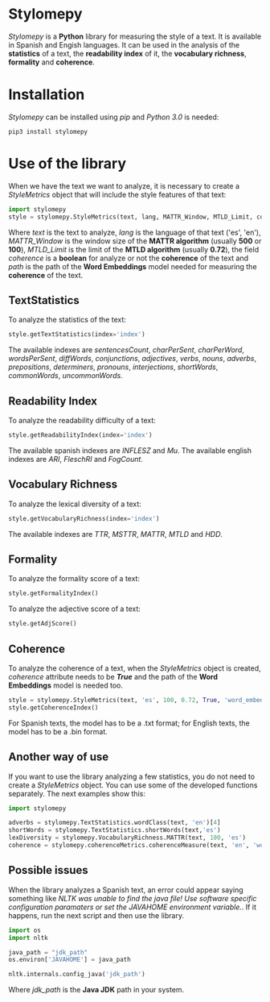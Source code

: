 # Stylomepy

*Stylomepy* is a **Python** library for measuring the style of a text. It is available in Spanish and Engish languages.
It can be used in the analysis of the **statistics** of a text, the **readability index** of it, the **vocabulary richness**, **formality** and **coherence**.


# Installation

*Stylomepy* can be installed using *pip* and *Python 3.0* is needed:
```
pip3 install stylomepy
```

# Use of the library

When we have the text we want to analyze, it is necessary to create a *StyleMetrics* object that will include the style features of that text:
```python
import stylomepy
style = stylomepy.StyleMetrics(text, lang, MATTR_Window, MTLD_Limit, coherence, path)
```
Where *text* is the text to analyze, *lang* is the language of that text ('es', 'en'), *MATTR_Window* is the window size of the **MATTR algorithm** (usually **500** or **100**), *MTLD_Limit* is the limit of the **MTLD algorithm** (usually **0.72**), the field *coherence* is a **boolean** for analyze or not the **coherence** of the text and *path* is the path of the **Word Embeddings** model needed for measuring the **coherence** of the text.


## TextStatistics

To analyze the statistics of the text:
```python
style.getTextStatistics(index='index')
```
The available indexes are *sentencesCount*, *charPerSent*, *charPerWord*, *wordsPerSent*, *diffWords*, *conjunctions*, *adjectives*, *verbs*,  *nouns*, *adverbs*, *prepositions*, *determiners*, *pronouns*, *interjections*, *shortWords*, *commonWords*, *uncommonWords*.

## Readability Index

To analyze the readability difficulty of a text:
```python
style.getReadabilityIndex(index='index')
```
The available spanish indexes are *INFLESZ* and *Mu*. The available english indexes are *ARI*, *FleschRI* and *FogCount*.

## Vocabulary Richness

To analyze the lexical diversity of a text:
```python
style.getVocabularyRichness(index='index')
```
The available indexes are *TTR*, *MSTTR*, *MATTR*, *MTLD* and *HDD*.

## Formality

To analyze the formality score of a text:
```python
style.getFormalityIndex()
```
To analyze the adjective score of a text:
```python
style.getAdjScore()
```

## Coherence
To analyze the coherence of a text, when the *StyleMetrics* object is created, *coherence* attribute needs to be ***True*** and the path of the **Word Embeddings** model is needed too.
```python
style = stylomepy.StyleMetrics(text, 'es', 100, 0.72, True, 'word_embeddings_path')
style.getCoherenceIndex()
```
For Spanish texts, the model has to be a .txt format; for English texts, the model has to be a .bin format.

## Another way of use
If you want to use the library analyzing a few statistics, you do not need to create a *StyleMetrics* object. You can use some of the developed functions separately. The next examples show this:
```python
import stylomepy

adverbs = stylomepy.TextStatistics.wordClass(text, 'en')[4]
shortWords = stylomepy.TextStatistics.shortWords(text,'es')
lexDiversity = stylomepy.VocabularyRichness.MATTR(text, 100, 'es')
coherence = stylomepy.coherenceMetrics.coherenceMeasure(text, 'en', 'word_embeddings_path')
```

## Possible issues
When the library analyzes a Spanish text, an error could appear saying something like *NLTK was unable to find the java file!
Use software specific configuration paramaters or set the JAVAHOME environment variable.*. If it happens, run the next script and then use the library.
```python
import os
import nltk

java_path = "jdk_path"
os.environ['JAVAHOME'] = java_path

nltk.internals.config_java('jdk_path')

```
Where *jdk_path* is the **Java JDK** path in your system.

